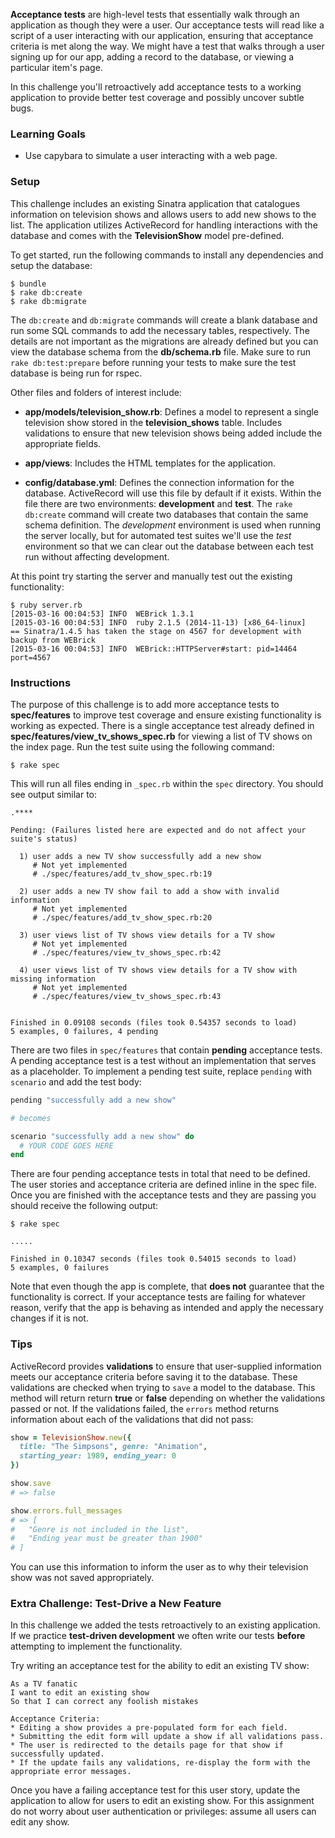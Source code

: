 **Acceptance tests** are high-level tests that essentially walk through an application as though they were a user. Our acceptance tests will read like a script of a user interacting with our application, ensuring that acceptance criteria is met along the way. We might have a test that walks through a user signing up for our app, adding a record to the database, or viewing a particular item's page.

In this challenge you'll retroactively add acceptance tests to a working application to provide better test coverage and possibly uncover subtle bugs.

### Learning Goals

* Use capybara to simulate a user interacting with a web page.

### Setup

This challenge includes an existing Sinatra application that catalogues information on television shows and allows users to add new shows to the list. The application utilizes ActiveRecord for handling interactions with the database and comes with the **TelevisionShow** model pre-defined.

To get started, run the following commands to install any dependencies and setup the database:

```no-highlight
$ bundle
$ rake db:create
$ rake db:migrate
```

The `db:create` and `db:migrate` commands will create a blank database and run some SQL commands to add the necessary tables, respectively. The details are not important as the migrations are already defined but you can view the database schema from the **db/schema.rb** file. Make sure to run `rake db:test:prepare` before running your tests to make sure the test database is being run for rspec.

Other files and folders of interest include:

* **app/models/television_show.rb**: Defines a model to represent a single television show stored in the **television_shows** table. Includes validations to ensure that new television shows being added include the appropriate fields.

* **app/views**: Includes the HTML templates for the application.

* **config/database.yml**: Defines the connection information for the database. ActiveRecord will use this file by default if it exists. Within the file there are two environments: **development** and **test**. The `rake db:create` command will create two databases that contain the same schema definition. The _development_ environment is used when running the server locally, but for automated test suites we'll use the _test_ environment so that we can clear out the database between each test run without affecting development.

At this point try starting the server and manually test out the existing functionality:

```no-highlight
$ ruby server.rb
[2015-03-16 00:04:53] INFO  WEBrick 1.3.1
[2015-03-16 00:04:53] INFO  ruby 2.1.5 (2014-11-13) [x86_64-linux]
== Sinatra/1.4.5 has taken the stage on 4567 for development with backup from WEBrick
[2015-03-16 00:04:53] INFO  WEBrick::HTTPServer#start: pid=14464 port=4567
```

### Instructions

The purpose of this challenge is to add more acceptance tests to **spec/features** to improve test coverage and ensure existing functionality is working as expected. There is a single acceptance test already defined in **spec/features/view_tv_shows_spec.rb** for viewing a list of TV shows on the index page. Run the test suite using the following command:

```no-highlight
$ rake spec
```

This will run all files ending in `_spec.rb` within the `spec` directory. You should see output similar to:

```no-highlight
.****

Pending: (Failures listed here are expected and do not affect your suite's status)

  1) user adds a new TV show successfully add a new show
     # Not yet implemented
     # ./spec/features/add_tv_show_spec.rb:19

  2) user adds a new TV show fail to add a show with invalid information
     # Not yet implemented
     # ./spec/features/add_tv_show_spec.rb:20

  3) user views list of TV shows view details for a TV show
     # Not yet implemented
     # ./spec/features/view_tv_shows_spec.rb:42

  4) user views list of TV shows view details for a TV show with missing information
     # Not yet implemented
     # ./spec/features/view_tv_shows_spec.rb:43


Finished in 0.09108 seconds (files took 0.54357 seconds to load)
5 examples, 0 failures, 4 pending
```

There are two files in `spec/features` that contain **pending** acceptance tests. A pending acceptance test is a test without an implementation that serves as a placeholder. To implement a pending test suite, replace `pending` with `scenario` and add the test body:

```ruby
pending "successfully add a new show"

# becomes

scenario "successfully add a new show" do
  # YOUR CODE GOES HERE
end
```

There are four pending acceptance tests in total that need to be defined. The user stories and acceptance criteria are defined inline in the spec file. Once you are finished with the acceptance tests and they are passing you should receive the following output:

```no-highlight
$ rake spec

.....

Finished in 0.10347 seconds (files took 0.54015 seconds to load)
5 examples, 0 failures
```

Note that even though the app is complete, that **does not** guarantee that the functionality is correct. If your acceptance tests are failing for whatever reason, verify that the app is behaving as intended and apply the necessary changes if it is not.

### Tips

ActiveRecord provides **validations** to ensure that user-supplied information meets our acceptance criteria before saving it to the database. These validations are checked when trying to `save` a model to the database. This method will return return **true** or **false** depending on whether the validations passed or not. If the validations failed, the `errors` method returns information about each of the validations that did not pass:

```ruby
show = TelevisionShow.new({
  title: "The Simpsons", genre: "Animation",
  starting_year: 1989, ending_year: 0
})

show.save
# => false

show.errors.full_messages
# => [
#   "Genre is not included in the list",
#   "Ending year must be greater than 1900"
# ]
```

You can use this information to inform the user as to why their television show was not saved appropriately.

### Extra Challenge: Test-Drive a New Feature

In this challenge we added the tests retroactively to an existing application. If we practice **test-driven development** we often write our tests **before** attempting to implement the functionality.

Try writing an acceptance test for the ability to edit an existing TV show:

```no-highlight
As a TV fanatic
I want to edit an existing show
So that I can correct any foolish mistakes

Acceptance Criteria:
* Editing a show provides a pre-populated form for each field.
* Submitting the edit form will update a show if all validations pass.
* The user is redirected to the details page for that show if successfully updated.
* If the update fails any validations, re-display the form with the appropriate error messages.
```

Once you have a failing acceptance test for this user story, update the application to allow for users to edit an existing show. For this assignment do not worry about user authentication or privileges: assume all users can edit any show.
